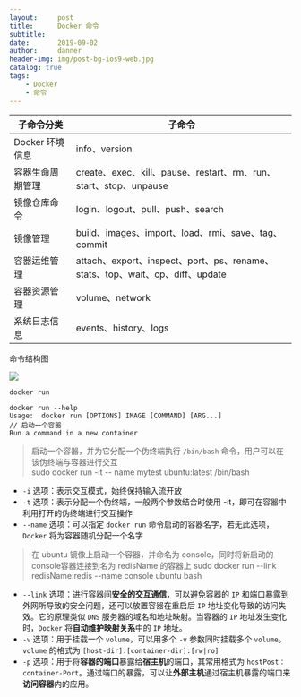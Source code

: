 ```yaml
---
layout:     post
title:      Docker 命令
subtitle:   
date:       2019-09-02
author:     danner
header-img: img/post-bg-ios9-web.jpg
catalog: true
tags:
    - Docker
    - 命令
---
```


|子命令分类|子命令|
|--|--|
|Docker 环境信息|info、version|
|容器生命周期管理|create、exec、kill、pause、restart、rm、run、start、stop、unpause|
|镜像仓库命令|login、logout、pull、push、search|
|镜像管理|build、images、import、load、rmi、save、tag、commit|
|容器运维管理|attach、export、inspect、port、ps、rename、stats、top、wait、cp、diff、update|
|容器资源管理|volume、network|
|系统日志信息|events、history、logs|

命令结构图

![](https://vendanner.github.io/img/docker/cmd_img.png)


`docker run`

	docker run --help
	Usage:	docker run [OPTIONS] IMAGE [COMMAND] [ARG...]
	// 启动一个容器
	Run a command in a new container


> 启动一个容器，并为它分配一个伪终端执行 `/bin/bash` 命令，用户可以在该伪终端与容器进行交互<br>
> sudo docker run -it -- name mytest ubuntu:latest /bin/bash

- `-i` 选项：表示交互模式，始终保持输入流开放
- `-t` 选项：表示分配一个伪终端，一般两个参数结合时使用 -it，即可在容器中利用打开的伪终端进行交互操作
- `--name` 选项：可以指定 `docker run` 命令启动的容器名字，若无此选项，`Docker` 将为容器随机分配一个名字

> 在 ubuntu 镜像上启动一个容器，并命名为 console，同时将新启动的 console容器连接到名为 redisName 的容器上
> sudo docker run --link redisName:redis --name console ubuntu bash

- `--link` 选项：进行容器间**安全的交互通信**，可以避免容器的 `IP` 和端口暴露到外网所导致的安全问题，还可以放置容器在重启后 `IP` 地址变化导致的访问失效。它的原理类似 `DNS` 服务器的域名和地址映射。当容器的 `IP` 地址发生变化时，`Docker` 将**自动维护映射关系**中的 `IP` 地址。
- `-v` 选项：用于挂载一个 `volume`，可以用多个 `-v` 参数同时挂载多个 `volume`。`volume` 的格式为 `[host-dir]:[container-dir]:[rw|ro]`
- `-p` 选项：用于将**容器的端口**暴露给**宿主机**的端口，其常用格式为 `hostPost：container-Port`。通过端口的暴露，可以让**外部主机**通过宿主机暴露的端口来**访问容器**内的应用。
	